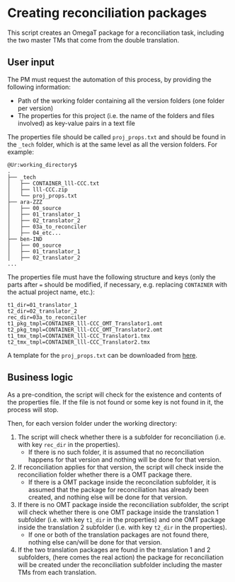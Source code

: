 # Creating reconciliation packages

This script creates an OmegaT package for a reconciliation task, including the two master TMs that come from the double translation.

## User input

The PM must request the automation of this process, by providing the following information:

* Path of the working folder containing all the version folders (one folder per version)
* The properties for this project (i.e. the name of the folders and files involved) as key-value pairs in a text file

The properties file should be called `proj_props.txt` and should be found in the `_tech` folder, which is at the same level as all the version folders. For example:

```
@Ur:working_directory$
.
├── _tech
│   ├── CONTAINER_lll-CCC.txt
│   ├── lll-CCC.zip
│   └── proj_props.txt
├── ara-ZZZ
│   ├── 00_source
│   ├── 01_translator_1
│   ├── 02_translator_2
│   ├── 03a_to_reconciler
│   ├── 04_etc...
├── ben-IND
│   ├── 00_source
│   ├── 01_translator_1
│   ├── 02_translator_2
...
```

The properties file must have the following structure and keys (only the parts after `=` should be modified, if necessary, e.g. replacing `CONTAINER` with the actual project name, etc.):

    t1_dir=01_translator_1
    t2_dir=02_translator_2
    rec_dir=03a_to_reconciler
    t1_pkg_tmpl=CONTAINER_lll-CCC_OMT_Translator1.omt
    t2_pkg_tmpl=CONTAINER_lll-CCC_OMT_Translator2.omt
    t1_tmx_tmpl=CONTAINER_lll-CCC_Translator1.tmx
    t2_tmx_tmpl=CONTAINER_lll-CCC_Translator2.tmx

A template for the `proj_props.txt` can be downloaded from [here](https://raw.githubusercontent.com/msoutopico/cli_automation/master/mk_rec_omtprj/_tmpl/proj_props.txt).

## Business logic

As a pre-condition, the script will check for the existence and contents of the properties file. If the file is not found or some key is not found in it, the process will stop.

Then, for each version folder under the working directory:
1. The script will check whether there is a subfolder for reconciliation (i.e. with key `rec_dir` in the properties).
	* If there is no such folder, it is assumed that no reconciliation happens for that version and nothing will be done for that version.
2. If reconciliation applies for that version, the script will check inside the reconciliation folder whether there is a OMT package there.
	* If there is a OMT package inside the reconcilation subfolder, it is assumed that the package for reconciliation has already been created, and nothing else will be done for that version.
3. If there is no OMT package inside the reconciliation subfolder, the script will check whether there is one OMT package inside the translation 1 subfolder (i.e. with key `t1_dir` in the properties) and one OMT package inside the translation 2 subfolder (i.e. with key `t2_dir` in the properties).
	* If one or both of the translation packages are not found there, nothing else can/will be done for that version.
4. If the two translation packages are found in the translation 1 and 2 subfolders, (here comes the real action) the package for reconciliation will be created under the reconciliation subfolder including the master TMs from each translation.
